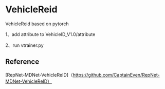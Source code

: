 # VehicleReid
VehicleReid based on pytorch

1、add attribute to VehicleID_V1.0/attribute 

2、run vtrainer.py

## Reference

[RepNet-MDNet-VehicleReID]（https://github.com/CaptainEven/RepNet-MDNet-VehicleReID） 

